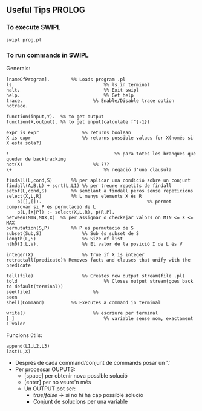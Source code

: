## Useful Tips PROLOG



### To execute SWIPL

```shell
swipl prog.pl
```







### To run commands in SWIPL

Generals:

```
[nameOfProgram].		%% Loads program .pl
ls.									%% ls in terminal
halt.								%% Exit swipl
help.								%% Get help
trace.							%% Enable/Disable trace option
notrace.

```





```swipl
function(input,Y).  %% to get output
function(X,output). %% to get input(calculate f^{-1})

expr is expr 				%% returns boolean
X is expr 					%% returns possible values for X(només si X esta sola?)

!										%% para totes les branques que queden de backtracking
not(X)							%% ???
\+									%% negació d'una clausula

findall(L,cond,S)		%% per aplicar una condició sobre un conjunt
findall(A,B,L) + sort(L,L1) %% per treure repetits de findall
setof(L,cond,S)			%% semblant a findall peròs sense repeticions
select(X,L,R) 			%% L menys elements X és R
	p([],[]).										%% permet comprovar si P és permutació de L
	p(L,[X|P]) :- select(X,L,R), p(R,P).
between(MIN,MAX,X)	%% per assignar o checkejar valors on MIN <= X <= MAX
permutation(S,P)		%% P és permutació de S
subset(Sub,S)				%% Sub és subset de S
length(L,S)					%% Size of list
nth0(I,L,V).				%% El valor de la posició I de L és V

integer(X)					%% True if X is integer
retractall(predicate)% Removes facts and clauses that unify with the predicate

tell(file)					%% Creates new output stream(file .pl)
told								%% Closes output stream(goes back to default(terminal))
see(file)						%%
seen
shell(Command)   		%% Executes a command in terminal

write()							%% escriure per terminal
[_] 								%% variable sense nom, exactament 1 valor
```



Funcions útils:

```
append(L1,L2,L3)
last(L,X)
```



- Després de cada command/conjunt de commands posar un '.'
- Per processar OUPUTS:
  - [space] per obtenir nova possible solució
  - [enter] per no veure'n més
  - Un OUTPUT pot ser:
    - *true*/*false* -> si no hi ha cap possible solució
    - Conjunt de solucions per una variable
